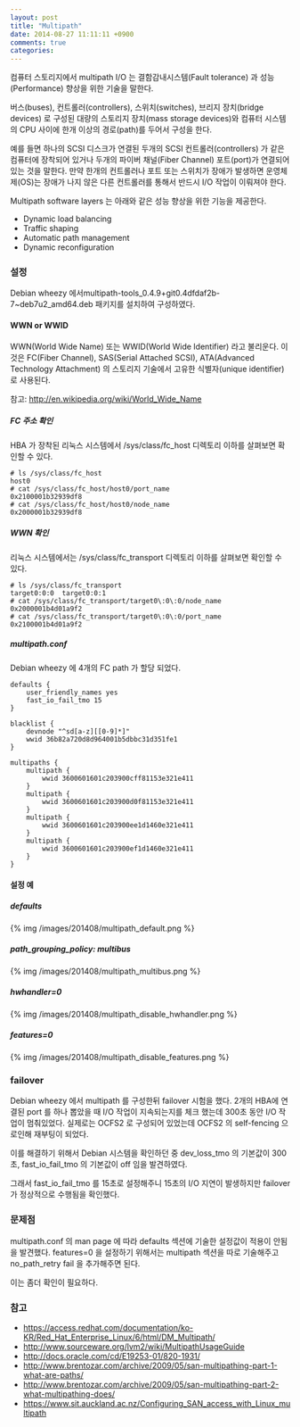```yaml
---
layout: post
title: "Multipath"
date: 2014-08-27 11:11:11 +0900
comments: true
categories: 
---
```


컴퓨터 스토리지에서 multipath I/O 는 결함감내시스템(Fault tolerance) 과 성능(Performance) 향상을 위한 기술을 말한다.

버스(buses), 컨트롤러(controllers), 스위치(switches), 브리지 장치(bridge devices) 로 구성된 대량의 스토리지 장치(mass storage devices)와 컴퓨터 시스템의 CPU 사이에 한개 이상의 경로(path)를 두어서 구성을 한다.

예를 들면 하나의 SCSI 디스크가 연결된 두개의 SCSI 컨트롤러(controllers) 가 같은 컴퓨터에 장착되어 있거나 두개의 파이버 채널(Fiber Channel) 포트(port)가 연결되어 있는 것을 말한다.
만약 한개의 컨트롤러나 포트 또는 스위치가 장애가 발생하면 운영체제(OS)는 장애가 나지 않은 다른 컨트롤러를 통해서 반드시 I/O 작업이 이뤄져야 한다.

Multipath software layers 는 아래와 같은 성능 향상을 위한 기능을 제공한다.

  * Dynamic load balancing
  * Traffic shaping
  * Automatic path management
  * Dynamic reconfiguration

### 설정

Debian wheezy 에서multipath-tools_0.4.9+git0.4dfdaf2b-7~deb7u2_amd64.deb 패키지를 설치하여 구성하였다.

#### WWN or WWID

WWN(World Wide Name) 또는 WWID(World Wide Identifier) 라고 불리운다.
이것은 FC(Fiber Channel), SAS(Serial Attached SCSI), ATA(Advanced Technology Attachment) 의 스토리지 기술에서 고유한 식별자(unique identifier)로 사용된다.

참고: http://en.wikipedia.org/wiki/World_Wide_Name

##### FC 주소 확인

HBA 가 장착된 리눅스 시스템에서 /sys/class/fc_host 디렉토리 이하를 살펴보면 확인할 수 있다.

    # ls /sys/class/fc_host
    host0
    # cat /sys/class/fc_host/host0/port_name
    0x2100001b32939df8
    # cat /sys/class/fc_host/host0/node_name
    0x2000001b32939df8

##### WWN 확인

리눅스 시스템에서는 /sys/class/fc_transport 디렉토리 이하를 살펴보면 확인할 수 있다.

    # ls /sys/class/fc_transport
    target0:0:0  target0:0:1
    # cat /sys/class/fc_transport/target0\:0\:0/node_name 
    0x2000001b4d01a9f2
    # cat /sys/class/fc_transport/target0\:0\:0/port_name 
    0x2100001b4d01a9f2


##### multipath.conf

Debian wheezy 에 4개의 FC path 가 할당 되었다.

    defaults {
        user_friendly_names yes 
        fast_io_fail_tmo 15  
    }

    blacklist {
        devnode "^sd[a-z][[0-9]*]"
        wwid 36b82a720d8d964001b5dbbc31d351fe1
    }

    multipaths {
        multipath {
            wwid 3600601601c203900cff81153e321e411
        }   
        multipath {
            wwid 3600601601c203900d0f81153e321e411
        }   
        multipath {
            wwid 3600601601c203900ee1d1460e321e411
        }   
        multipath {
            wwid 3600601601c203900ef1d1460e321e411
        }   
    }


#### 설정 예

##### defaults

{% img /images/201408/multipath_default.png %}

##### path_grouping_policy: multibus

{% img /images/201408/multipath_multibus.png %}

##### hwhandler=0

{% img /images/201408/multipath_disable_hwhandler.png %}

##### features=0

{% img /images/201408/multipath_disable_features.png %}


### failover

Debian wheezy 에서 multipath 를 구성한뒤 failover 시험을 했다.
2개의 HBA에 연결된 port 를 하나 뽑았을 때 I/O 작업이 지속되는지를 체크 했는데
300초 동안 I/O 작업이 멈춰있었다.
실제로는 OCFS2 로 구성되어 있었는데 OCFS2 의 self-fencing 으로인해 재부팅이 되었다.

이를 해결하기 위해서 Debian 시스템을 확인하던 중
dev_loss_tmo 의 기본값이 300초, fast_io_fail_tmo 의 기본값이 off 임을 발견하였다.

그래서 fast_io_fail_tmo 를 15초로 설정해주니 15초의 I/O 지연이 발생하지만 failover 가 정상적으로 수행됨을 확인했다.


### 문제점

multipath.conf 의 man page 에 따라 defaults 섹션에 기술한 설정값이 적용이 안됨을 발견했다.
features=0 을 설정하기 위해서는 multipath 섹션을 따로 기술해주고 no_path_retry fail 을 추가해주면 된다.

이는 좀더 확인이 필요하다.


### 참고
  * https://access.redhat.com/documentation/ko-KR/Red_Hat_Enterprise_Linux/6/html/DM_Multipath/
  * http://www.sourceware.org/lvm2/wiki/MultipathUsageGuide
  * http://docs.oracle.com/cd/E19253-01/820-1931/
  * http://www.brentozar.com/archive/2009/05/san-multipathing-part-1-what-are-paths/
  * http://www.brentozar.com/archive/2009/05/san-multipathing-part-2-what-multipathing-does/
  * https://www.sit.auckland.ac.nz/Configuring_SAN_access_with_Linux_multipath


